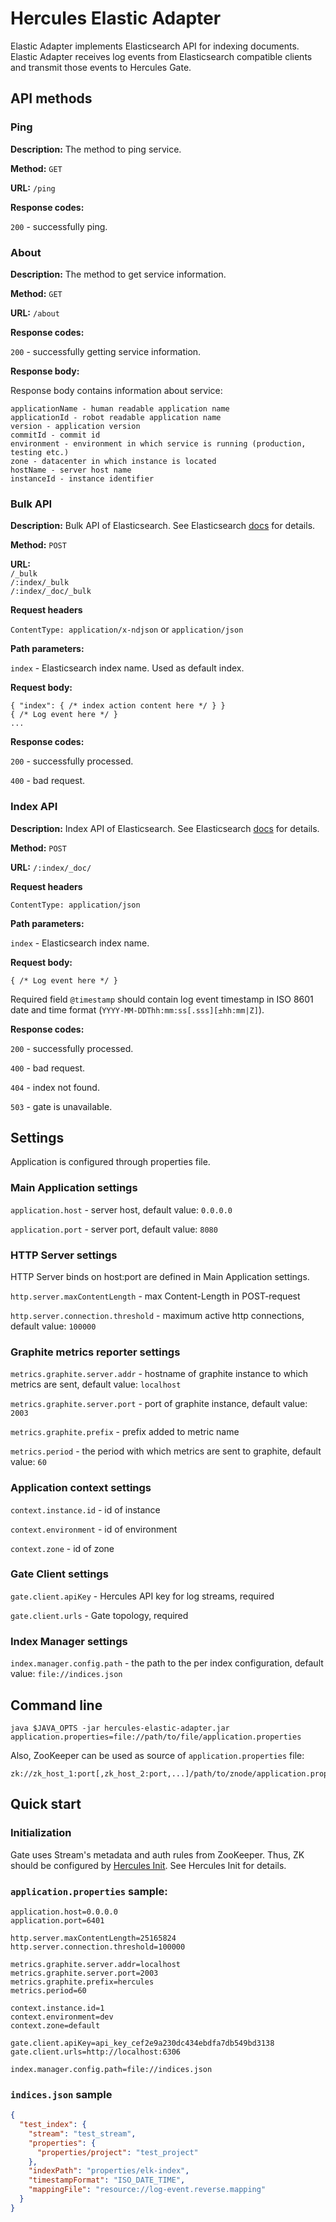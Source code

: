 # Hercules Elastic Adapter
Elastic Adapter implements Elasticsearch API for indexing documents.
Elastic Adapter receives log events from Elasticsearch compatible clients and transmit those events to Hercules Gate.

## API methods
### Ping

**Description:** The method to ping service.

**Method:** `GET`

**URL:** `/ping`

**Response codes:**

`200` - successfully ping.

### About

**Description:** The method to get service information.

**Method:** `GET`

**URL:** `/about`

**Response codes:**

`200` - successfully getting service information.

**Response body:**

Response body contains information about service:

```
applicationName - human readable application name
applicationId - robot readable application name
version - application version
commitId - commit id
environment - environment in which service is running (production, testing etc.)
zone - datacenter in which instance is located
hostName - server host name
instanceId - instance identifier
```

### Bulk API

**Description:** Bulk API of Elasticsearch.
See Elasticsearch [docs](https://www.elastic.co/guide/en/elasticsearch/reference/current/docs-bulk.html) for details.

**Method:** `POST`

**URL:**  
`/_bulk`  
`/:index/_bulk`  
`/:index/_doc/_bulk`

**Request headers**

`ContentType: application/x-ndjson` or `application/json`

**Path parameters:**

`index` - Elasticsearch index name. Used as default index.

**Request body:**

```
{ "index": { /* index action content here */ } }
{ /* Log event here */ }
...
```

**Response codes:**

`200` - successfully processed.

`400` - bad request.

### Index API

**Description:** Index API of Elasticsearch.
See Elasticsearch [docs](https://www.elastic.co/guide/en/elasticsearch/reference/current/docs-index_.html) for details.

**Method:** `POST`

**URL:** `/:index/_doc/`

**Request headers**

`ContentType: application/json`

**Path parameters:**

`index` - Elasticsearch index name.

**Request body:**

```
{ /* Log event here */ }
```
Required field `@timestamp` should contain log event timestamp in ISO 8601 date and time format (`YYYY-MM-DDThh:mm:ss[.sss][±hh:mm|Z]`).

**Response codes:**

`200` - successfully processed.

`400` - bad request.

`404` - index not found.

`503` - gate is unavailable.

## Settings
Application is configured through properties file.

### Main Application settings
`application.host` - server host, default value: `0.0.0.0`

`application.port` - server port, default value: `8080`

### HTTP Server settings
HTTP Server binds on host:port are defined in Main Application settings.

`http.server.maxContentLength` - max Content-Length in POST-request

`http.server.connection.threshold` - maximum active http connections, default value: `100000`

### Graphite metrics reporter settings
`metrics.graphite.server.addr` - hostname of graphite instance to which metrics are sent, default value: `localhost`

`metrics.graphite.server.port` - port of graphite instance, default value: `2003`

`metrics.graphite.prefix` - prefix added to metric name

`metrics.period` - the period with which metrics are sent to graphite, default value: `60`

### Application context settings
`context.instance.id` - id of instance

`context.environment` - id of environment

`context.zone` - id of zone

### Gate Client settings
`gate.client.apiKey` - Hercules API key for log streams, required

`gate.client.urls` - Gate topology, required

### Index Manager settings
`index.manager.config.path` - the path to the per index configuration, default value: `file://indices.json`

## Command line
`java $JAVA_OPTS -jar hercules-elastic-adapter.jar application.properties=file://path/to/file/application.properties`

Also, ZooKeeper can be used as source of `application.properties` file:  
```
zk://zk_host_1:port[,zk_host_2:port,...]/path/to/znode/application.properties
```

## Quick start
### Initialization
Gate uses Stream's metadata and auth rules from ZooKeeper. Thus, ZK should be configured by [Hercules Init](../hercules-init/README.md). See Hercules Init for details.

### `application.properties` sample:
```properties
application.host=0.0.0.0
application.port=6401

http.server.maxContentLength=25165824
http.server.connection.threshold=100000

metrics.graphite.server.addr=localhost
metrics.graphite.server.port=2003
metrics.graphite.prefix=hercules
metrics.period=60

context.instance.id=1
context.environment=dev
context.zone=default

gate.client.apiKey=api_key_cef2e9a230dc434ebdfa7db549bd3138
gate.client.urls=http://localhost:6306

index.manager.config.path=file://indices.json
```

### `indices.json` sample
```json
{
  "test_index": {
    "stream": "test_stream",
    "properties": {
      "properties/project": "test_project"
    },
    "indexPath": "properties/elk-index",
    "timestampFormat": "ISO_DATE_TIME",
    "mappingFile": "resource://log-event.reverse.mapping"
  }
}
```
